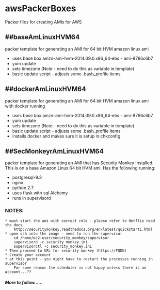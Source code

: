 awsPackerBoxes
==============
Packer files for creating AMIs for AWS

##baseAmLinuxHVM64
------------------
packer template for generating an AMI for 64 bit HVM amazon linux ami 
* uses base box amzn-ami-hvm-2014.09.0.x86_64-ebs - ami-8786c6b7
* yum update
* sets timezone (Note - need to do this as variable in template)
* basic update script - adjusts some .bash_profile items

##dockerAmLinuxHVM64
------------------
packer template for generating an AMI for 64 bit HVM amazon linux ami with docker running
* uses base box amzn-ami-hvm-2014.09.0.x86_64-ebs - ami-8786c6b7
* yum update
* sets timezone (Note - need to do this as variable in template)
* basic update script - adjusts some .bash_profile items
* installs docker and makes sure it is setup in chkconfig 

##SecMonkeyrAmLinuxHVM64
------------------
packer template for generating an AMI that has Security Monkey Installed.
This is on a base Amazon Linux 64 bit HVM ami. Has the following running:
* postgresql-9.3
* nginx
* python 2.7
* uses flask with sql Alchemy
* runs in supervisord

### NOTES:
    * must start the ami with correct role - please refer to Netflix read the docs
        http://securitymonkey.readthedocs.org/en/latest/quickstart1.html
    * upon ssh into the image - need to run the supervisor 
        cd /home/ec2-user/security_monkey/supervisor
        supervisord -c security_monkey.ini
        supervisorctl -c security_monkey.ini
    * Then proceed to URL for security monkey (https://FQDN)
    * Create your account
    * at this point - you might have to restart the processes running in supervisor
        For some reason the scheduler is not happy unless there is an account...??

##### More to follow...... 

